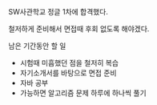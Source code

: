 SW사관학교 정글 1차에 합격했다.

철저하게 준비해서 면접때 후회 없도록 해야겠다.

남은 기간동안 할 일

- 시험때 미흡했던 점을 철저히 복습
- 자기소개서를 바탕으로 면접 준비
- 자바 공부
- 가능하면 알고리즘 문제 하루에 하나씩 풀기